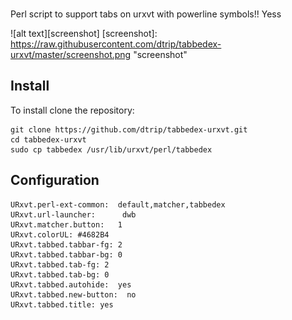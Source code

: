 ###
Perl script to support tabs on urxvt with powerline symbols!! Yess

![alt text][screenshot]
[screenshot]: https://raw.githubusercontent.com/dtrip/tabbedex-urxvt/master/screenshot.png "screenshot"

## Install
To install clone the repository:

    git clone https://github.com/dtrip/tabbedex-urxvt.git
    cd tabbedex-urxvt
    sudo cp tabbedex /usr/lib/urxvt/perl/tabbedex

## Configuration

    URxvt.perl-ext-common:  default,matcher,tabbedex
    URxvt.url-launcher:      dwb
    URxvt.matcher.button:   1
    URxvt.colorUL: #4682B4
    URxvt.tabbed.tabbar-fg: 2
    URxvt.tabbed.tabbar-bg: 0
    URxvt.tabbed.tab-fg: 2
    URxvt.tabbed.tab-bg: 0
    URxvt.tabbed.autohide:  yes
    URxvt.tabbed.new-button:  no
    URxvt.tabbed.title: yes

